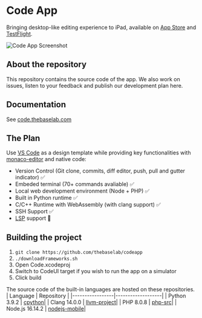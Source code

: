 # Code App

Bringing desktop-like editing experience to iPad, available on [App Store](https://apps.apple.com/us/app/code-app/id1512938504) and [TestFlight](https://testflight.apple.com/join/EgZ8sE2P).

![Code App Screenshot](https://thebaselab.com/code/clang.png)

## About the repository

This repository contains the source code of the app. We also work on issues, listen to your feedback and publish our development plan here.

## Documentation

See [code.thebaselab.com](code.thebaselab.com)

## The Plan

Use [VS Code](https://github.com/microsoft/vscode) as a design template while providing key functionalities with [monaco-editor](https://github.com/microsoft/monaco-editor) and native code:

- Version Control (Git clone, commits, diff editor, push, pull and gutter indicator) ✅
- Embeded terminal (70+ commands avaliable) ✅
- Local web development environment (Node + PHP) ✅
- Built in Python runtime ✅
- C/C++ Runtime with WebAssembly (with clang support) ✅
- SSH Support ✅
- [LSP](https://microsoft.github.io/language-server-protocol) support 🏃

## Building the project

1. `git clone https://github.com/thebaselab/codeapp`
2. `./downloadFrameworks.sh`
3. Open Code.xcodeproj
4. Switch to CodeUI target if you wish to run the app on a simulator
5. Click build

The source code of the built-in languages are hosted on these repositories.
| Language | Repository |
|-----------------|-------------------|
| Python 3.9.2 | [cpython](https://github.com/holzschu/cpython/tree/3.9)|
| Clang 14.0.0 | [llvm-project](https://github.com/holzschu/llvm-project)|
| PHP 8.0.8 | [php-src](https://github.com/bummoblizard/php-src/tree/PHP-8.0.8)|
| Node.js 16.14.2 | [nodejs-mobile](https://github.com/1Conan/nodejs-mobile/tree/upstream-node-v16.14.x-ios)|
